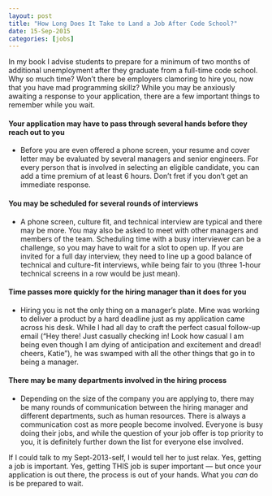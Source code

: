 ```yaml
---
layout: post
title: "How Long Does It Take to Land a Job After Code School?"
date: 15-Sep-2015
categories: [jobs]
---
```


<p>In my book I advise students to prepare for a minimum of two months of additional unemployment after they graduate from a full-time code school. Why so much time? Won&#8217;t there be employers clamoring to hire you, now that you have mad programming skillz? While you may be anxiously awaiting a response to your application, there are a few important things to remember while you wait.</p>
<!--more-->
<h4>Your application may have to pass through several hands before they reach out to you</h4>
<ul>
<li>Before you are even offered a phone screen, your resume and cover letter may be evaluated by several managers and senior engineers. For every person that is involved in selecting an eligible candidate, you can add a time premium of at least 6 hours. Don&#8217;t fret if you don&#8217;t get an immediate response.</li>
</ul>
<h4>You may be scheduled for several rounds of interviews</h4>
<ul>
<li>A phone screen, culture fit, and technical interview are typical and there may be more. You may also be asked to meet with other managers and members of the team. Scheduling time with a busy interviewer can be a challenge, so you may have to wait for a slot to open up. If you are invited for a full day interview, they need to line up a good balance of technical and culture-fit interviews, while being fair to you (three 1-hour technical screens in a row would be just mean).</li>
</ul>
<h4>Time passes more quickly for the hiring manager than it does for you</h4>
<ul>
<li>Hiring you is not the only thing on a manager&#8217;s plate. Mine was working to deliver a product by a hard deadline just as my application came across his desk. While I had all day to craft the perfect casual follow-up email (&#8220;Hey there! Just casually checking in! Look how casual I am being even though I am dying of anticipation and excitement and dread! cheers, Katie&#8221;), he was swamped with all the other things that go in to being a manager.</li>
</ul>
<h4>There may be many departments involved in the hiring process</h4>
<ul>
<li>Depending on the size of the company you are applying to, there may be many rounds of communication between the hiring manager and different departments, such as human resources. There is always a communication cost as more people become involved. Everyone is busy doing their jobs, and while the question of your job offer is top priority to you, it is definitely further down the list for everyone else involved.</li>
</ul>
<p>If I could talk to my Sept-2013-self, I would tell her to just relax. Yes, getting a job is important. Yes, getting THIS job is super important &#8212; but once your application is out there, the process is out of your hands. What you <em>can</em> do is be prepared to wait.</p>
